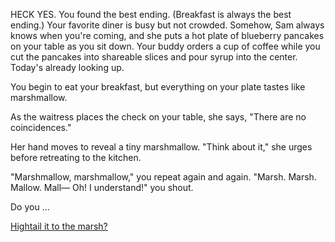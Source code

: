 HECK YES. You found the best ending. (Breakfast is always the best ending.)
Your favorite diner is busy but not crowded. Somehow, Sam always knows when
you're coming, and she puts a hot plate of blueberry pancakes on your table as you sit
down. Your buddy orders a cup of coffee while you cut the pancakes into
shareable slices and pour syrup into the center. Today's already looking up.

You begin to eat your breakfast, but everything on your plate tastes like marshmallow.

As the waitress places the check on your table, she says, "There are no coincidences."

Her hand moves to reveal a tiny marshmallow. "Think about it," she urges before retreating to the kitchen.

"Marshmallow, marshmallow," you repeat again and again. "Marsh. Marsh. Mallow. Mall— Oh! I understand!" you shout.

Do you ...

[Hightail it to the marsh?](go-to-marsh/go-to-marsh.md)
